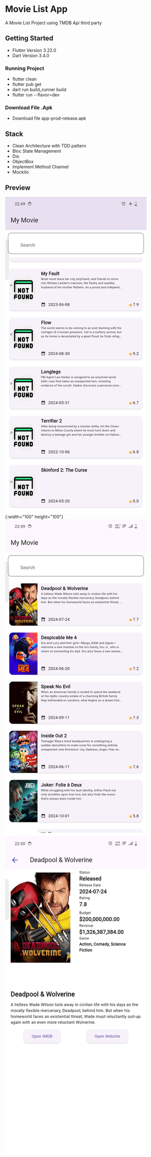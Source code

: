 # Movie List App

A Movie List Project using TMDB Api third party

## Getting Started
-   Flutter Version 3.22.0
-   Dart Version 3.4.0

### Running Project
-   flutter clean
-   flutter pub get
-   dart run build_runner build
-   flutter run --flavor=dev

### Download File .Apk
-   Download file app-prod-release.apk

## Stack
- Clean Architecture with TDD pattern
- Bloc State Management
- Dio
- ObjectBox
- Implement Method Channel
- Mockito

## Preview
![](Screenshot_20241006_224923.png){:width="100" height="100"}
![](Screenshot_20241006_225001.png)
![](Screenshot_20241006_225011.png)

